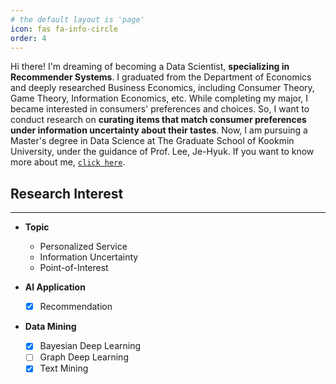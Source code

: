 ```yaml
---
# the default layout is 'page'
icon: fas fa-info-circle
order: 4
---
```


Hi there! I'm dreaming of becoming a Data Scientist, **specializing in Recommender Systems**. I graduated from the Department of Economics and deeply researched Business Economics, including Consumer Theory, Game Theory, Information Economics, etc. While completing my major, I became interested in consumers' preferences and choices. So, I want to conduct research on **curating items that match consumer preferences under information uncertainty about their tastes**. Now, I am pursuing a Master's degree in Data Science at The Graduate School of Kookmin University, under the guidance of Prof. Lee, Je-Hyuk. If you want to know more about me, [`click here`](https://sites.google.com/view/jay727/home).

## Research Interest
------

- **Topic**
    - Personalized Service
    - Information Uncertainty
    - Point-of-Interest

- **AI Application**
    - [x] Recommendation

- **Data Mining**
    - [x] Bayesian Deep Learning
    - [ ] Graph Deep Learning
    - [x] Text Mining